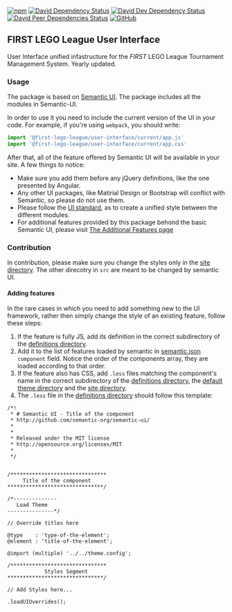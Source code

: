 [![npm](https://img.shields.io/npm/v/@first-lego-league/user-interface.svg)](https://www.npmjs.com/package/@first-lego-league/user-interface)
[![David Dependency Status](https://david-dm.org/FirstLegoLeague/user-interface.svg)](https://david-dm.org/FirstLegoLeague/user-interface)
[![David Dev Dependency Status](https://david-dm.org/FirstLegoLeague/user-interface/dev-status.svg)](https://david-dm.org/FirstLegoLeague/user-interface#info=devDependencies)
[![David Peer Dependencies Status](https://david-dm.org/FirstLegoLeague/user-interface/peer-status.svg)](https://david-dm.org/FirstLegoLeague/user-interface?type=peer)
[![GitHub](https://img.shields.io/github/license/FirstLegoLeague/user-interface.svg)](https://github.com/FirstLegoLeague/user-interface/blob/master/LICENSE)

## FIRST LEGO League User Interface
User Interface unified infastructure for the _FIRST_ LEGO League Tournament Management System. Yearly updated.

### Usage
The package is based on [Semantic UI](https://semantic-ui.com/). The package includes all the modules in Semantic-UI.

In order to use it you need to include the current version of the UI in your code. For example, if you're using `webpack`, you should write:

```javascript
import '@first-lego-league/user-interface/current/app.js'
import '@first-lego-league/user-interface/current/app.css'
```

After that, all of the feature offered by Semantic UI will be available in your site.
A few things to notice:
- Make sure you add them before any jQuery definitions, like the one presented by Angular.
- Any other UI packages, like Matirial Design or Bootstrap will conflict with Semantic, so please do not use them.
- Please follow the [UI standard](https://github.com/FirstLegoLeague/user-interface/blob/master/docs/UI-standard.md), as to create a unified style between the different modules.
- For additional features provided by this package behond the basic Semantic UI, please visit [The Additional Features page](https://github.com/FirstLegoLeague/user-interface/blob/master/docs/additional-features.md)

### Contribution
In contribution, please make sure you change the styles only in the [site directory](https://github.com/FirstLegoLeague/user-interface/tree/master/src/site). The other direcotry in `src` are meant to be changed by semantic UI.

#### Adding features
In the rare cases in which you need to add something new to the UI framework, rather then simply change the style of an existing feature, follow these steps:
1. If the feature is fully JS, add its definition in the correct subdirectory of the [definitions directory](https://github.com/FirstLegoLeague/user-interface/tree/master/src/definitions).
2. Add it to the list of features loaded by semantic in [semantic.json](https://github.com/FirstLegoLeague/user-interface/blob/master/semantic.json) `component` field. Notice the order of the components array, they are loaded according to that order.
3. If the feature also has CSS, add `.less` files matching the component's name in the correct subdirectory of the [definitions directory](https://github.com/FirstLegoLeague/user-interface/tree/master/src/definitions), the [default theme directory](https://github.com/FirstLegoLeague/user-interface/tree/master/src/themes/default) and the [site directory](https://github.com/FirstLegoLeague/user-interface/tree/master/src/site).
4. The `.less` file in the [definitions directory](https://github.com/FirstLegoLeague/user-interface/tree/master/src/definitions) should follow this template:
```less
/*!
 * # Semantic UI - Title of the component
 * http://github.com/semantic-org/semantic-ui/
 *
 *
 * Released under the MIT license
 * http://opensource.org/licenses/MIT
 *
 */


/*******************************
     Title of the component
*******************************/

/*--------------
   Load Theme
---------------*/

// Override titles here

@type    : 'type-of-the-element';
@element : 'title-of-the-element';

@import (multiple) '../../theme.config';

/*******************************
            Styles Segment
*******************************/

// Add Styles here...

.loadUIOverrides();

```
